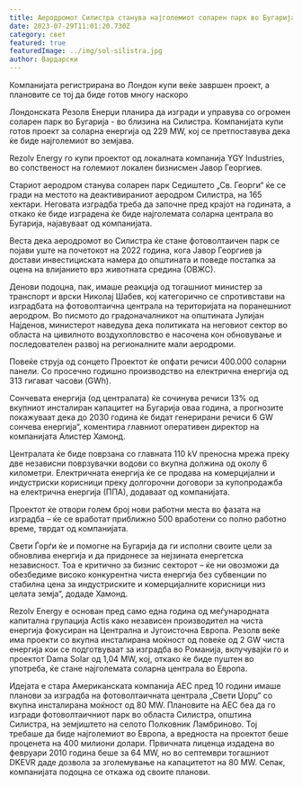 ```yaml
---
title: Аеродромот Силистра станува најголемиот соларен парк во Бугарија
date: 2023-07-29T11:01:20.730Z
category: свет
featured: true
featuredImage: ../img/sol-silistra.jpg
author: Вардарски
---
```

Компанијата регистрирана во Лондон купи веќе завршен проект, а плановите се тој да биде готов многу наскоро

Лондонската Резолв Енерџи планира да изгради и управува со огромен соларен парк во Бугарија - во близина на Силистра. Компанијата купи готов проект за соларна енергија од 229 MW, кој се претпоставува дека ќе биде најголемиот во земјава.

Rezolv Energy го купи проектот од локалната компанија YGY Industries, во сопственост на големиот локален бизнисмен Јавор Георгиев.

Стариот аеродром станува соларен парк
Седиштето „Св. Георги“ ќе се гради на местото на деактивираниот аеродром Силистра, на 165 хектари. Неговата изградба треба да започне пред крајот на годината, а откако ќе биде изградена ќе биде најголемата соларна централа во Бугарија, најавуваат од компанијата.

Веста дека аеродромот во Силистра ќе стане фотоволтаичен парк се појави уште на почетокот на 2022 година, кога Јавор Георгиев ја достави инвестициската намера до општината и поведе постапка за оцена на влијанието врз животната средина (ОВЖС).

Денови подоцна, пак, имаше реакција од тогашниот министер за транспорт и врски Николај Шабев, кој категорично се спротивстави на изградбата на фотоволтаична централа на територијата на поранешниот аеродром. Во писмото до градоначалникот на општината Јулијан Најденов, министерот наведува дека политиката на неговиот сектор во областа на цивилното воздухопловство е насочена кон обновување и последователен развој на регионалните мали аеродроми.

Повеќе струја од сонцето
Проектот ќе опфати речиси 400.000 соларни панели. Со просечно годишно производство на електрична енергија од 313 гигават часови (GWh).

Сончевата енергија (од централата) ќе сочинува речиси 13% од вкупниот инсталиран капацитет на Бугарија оваа година, а прогнозите покажуваат дека до 2030 година ќе бидат генерирани речиси 6 GW сончева енергија“, коментира главниот оперативен директор на компанијата Алистер Хамонд.

Централата ќе биде поврзана со главната 110 kV преносна мрежа преку две независни поврзувачки водови со вкупна должина од околу 6 километри. Електричната енергија ќе се продава на комерцијални и индустриски корисници преку долгорочни договори за купопродажба на електрична енергија (ППА), додаваат од компанијата.

Проектот ќе отвори голем број нови работни места во фазата на изградба – ќе се вработат приближно 500 вработени со полно работно време, тврдат од компанијата.

Свети Ѓорѓи ќе и помогне на Бугарија да ги исполни своите цели за обновлива енергија и да придонесе за нејзината енергетска независност. Тоа е критично за бизнис секторот – ќе ни овозможи да обезбедиме високо конкурентна чиста енергија без субвенции по стабилна цена за индустриските и комерцијалните корисници низ целата земја“, додаде Хамонд.

Rezolv Energy е основан пред само една година од меѓународната капитална групација Actis како независен производител на чиста енергија фокусиран на Централна и Југоисточна Европа. Резолв веќе има проекти со вкупна инсталирана моќност од повеќе од 2 GW чиста енергија кои се подготвуваат за изградба во Романија, вклучувајќи го и проектот Dama Solar од 1,04 MW, кој, откако ќе биде пуштен во употреба, ќе стане најголемата соларна централа во Европа.

Идејата е стара
Американската компанија АЕС пред 10 години имаше планови за изградба на фотоволтаичната централа „Свети Џорџ“ со вкупна инсталирана моќност од 80 MW. Плановите на АЕС беа да го изгради фотоволтаичниот парк во областа Силистра, општина Силистра, на земјиштето на селото Полковник Ламбриново. Тој требаше да биде најголемиот во Европа, а вредноста на проектот беше проценета на 400 милиони долари. Првичната лиценца издадена во февруари 2010 година беше за 64 MW, но во септември тогашниот DKEVR даде дозвола за зголемување на капацитетот на 80 MW. Сепак, компанијата подоцна се откажа од своите планови.